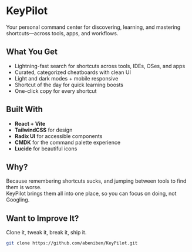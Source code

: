 # KeyPilot

Your personal command center for discovering, learning, and mastering shortcuts—across tools, apps, and workflows.

## What You Get
- Lightning-fast search for shortcuts across tools, IDEs, OSes, and apps  
- Curated, categorized cheatboards with clean UI  
- Light and dark modes + mobile responsive  
- Shortcut of the day for quick learning boosts  
- One-click copy for every shortcut  

## Built With
- **React + Vite**  
- **TailwindCSS** for design  
- **Radix UI** for accessible components  
- **CMDK** for the command palette experience  
- **Lucide** for beautiful icons  

## Why?
Because remembering shortcuts sucks, and jumping between tools to find them is worse.  
KeyPilot brings them all into one place, so you can focus on doing, not Googling.

## Want to Improve It?
Clone it, tweak it, break it, ship it.

```bash
git clone https://github.com/abeniben/KeyPilot.git
